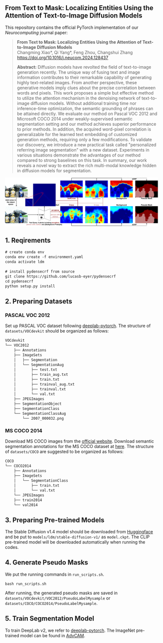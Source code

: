 ## From Text to Mask: Localizing Entities Using the Attention of Text-to-Image Diffusion Models

This repository contains the official PyTorch implementation of our *Neurocomputing* journal paper:

> **From Text to Mask: Localizing Entities Using the Attention of Text-to-Image Diffusion Models**<br>
> Changming Xiao*, Qi Yang*, Feng Zhou, Changshui Zhang <br>
> https://doi.org/10.1016/j.neucom.2024.128437 <br>
>
>**Abstract:** Diffusion models have revolted the field of text-to-image generation recently. The unique way of fusing text and image information contributes to their remarkable capability of generating highly text-related images. From another perspective, these generative models imply clues about the precise correlation between words and pixels. This work proposes a simple but effective method to utilize the attention mechanism in the denoising network of text-to-image diffusion models. Without additional training time nor inference-time optimization, the semantic grounding of phrases can be attained directly. We evaluate our method on Pascal VOC 2012 and Microsoft COCO 2014 under weakly-supervised semantic segmentation setting and our method achieves superior performance to prior methods. In addition, the acquired word-pixel correlation is generalizable for the learned text embedding of customized generation methods, requiring only a few modifications. To validate our discovery, we introduce a new practical task called "personalized referring image segmentation" with a new dataset. Experiments in various situations demonstrate the advantages of our method compared to strong baselines on this task. In summary, our work reveals a novel way to extract the rich multi-modal knowledge hidden in diffusion models for segmentation.

<div align=center>
<img src="images/outline.png">
</div>

## 1. Reqirements
```
# create conda env
conda env create -f environment.yaml
conda activate ldm

# install pydensecrf from source
git clone https://github.com/lucasb-eyer/pydensecrf
cd pydensecrf
python setup.py install
```

## 2. Preparing Datasets
### PASCAL VOC 2012
Set up PASCAL VOC dataset following [deeplab-pytorch](https://github.com/kazuto1011/deeplab-pytorch/blob/master/data/datasets/voc12/README.md).
The structure of `datasets/VOCdevkit` should be organized as follows:
```
VOCdevkit
└── VOC2012
    ├── Annotations
    ├── ImageSets
    │   ├── Segmentation
    │   └── SegmentationAug
    │       ├── test.txt
    │       ├── train_aug.txt
    │       ├── train.txt
    │       ├── trainval_aug.txt
    │       ├── trainval.txt
    │       └── val.txt
    ├── JPEGImages
    ├── SegmentationObject
    ├── SegmentationClass
    └── SegmentationClassAug
        └── 2007_000032.png
```

### MS COCO 2014
Download MS COCO images from the [official website](https://cocodataset.org/#download).
Download semantic segmentation annotations for the MS COCO dataset at [here](https://drive.google.com/file/d/1pRE9SEYkZKVg0Rgz2pi9tg48j7GlinPV/view?usp=sharing).
The structure of `datasets/COCO` are suggested to be organized as follows:
```
COCO
└── COCO2014
    ├── Annotations
    ├── ImageSets
    │	└── SegmentationClass
    │	    ├── train.txt
    │       └── val.txt
    └── JPEGImages
	├── train2014
	└── val2014
```

## 3. Preparing Pre-trained Models
The Stable Diffusion v1.4 model should be downloaded from [Huggingface](https://huggingface.co/CompVis/stable-diffusion) and be put to `models/ldm/stable-diffusion-v1/` as `model.ckpt`.
The CLIP pre-trained model will be downloaded automatically when running the codes.

## 4. Generate Pseudo Masks
We put the running commands in `run_scripts.sh`.
```
bash run_scripts.sh
```
After running, the generated pseudo masks are saved in `datasets/VOCdevkit/VOC2012/PseudoLabelMysample` or `datasets/COCO/COCO2014/PseudoLabelMysample`.

## 5. Train Segmentation Model
To train DeepLab v2, we refer to [deeplab-pytorch](https://github.com/kazuto1011/deeplab-pytorch). The ImageNet pre-trained model can be found in [AdvCAM](https://github.com/jbeomlee93/AdvCAM).

<!-- ## Citation

If you find our research interesting, please kindly cite our paper:

```
@article{where2edit,
title = {Where you edit is what you get: Text-guided image editing with region-based attention},
journal = {Pattern Recognition},
volume = {139},
pages = {109458},
year = {2023},
issn = {0031-3203},
author = {Changming Xiao and Qi Yang and Xiaoqiang Xu and Jianwei Zhang and Feng Zhou and Changshui Zhang},
}
``` -->